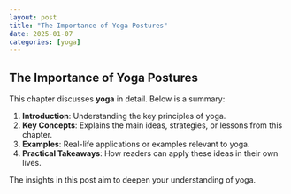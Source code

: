 ```yaml
---
layout: post
title: "The Importance of Yoga Postures"
date: 2025-01-07
categories: [yoga]
---
```


## The Importance of Yoga Postures

This chapter discusses **yoga** in detail. Below is a summary:

1. **Introduction**: Understanding the key principles of yoga.
2. **Key Concepts**: Explains the main ideas, strategies, or lessons from this chapter.
3. **Examples**: Real-life applications or examples relevant to yoga.
4. **Practical Takeaways**: How readers can apply these ideas in their own lives.

The insights in this post aim to deepen your understanding of yoga.
